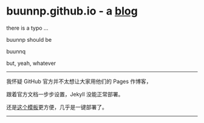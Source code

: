 # buunnp.github.io - a [blog](https://buunnp.github.io/blog)

there is a typo ...

buunnp should be 

buunnq

but, yeah, whatever

----

我怀疑 GitHub 官方并不太想让大家用他们的 Pages 作博客，

跟着官方文档一步步设置，Jekyll 没能正常部署。

还是[这个模板](https://github.com/mmistakes/mm-github-pages-starter/generate)更方便，几乎是一键部署了。

----
